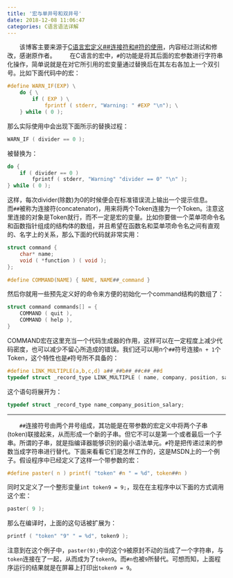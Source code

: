 ```yaml
---
title: '宏与单井号和双井号'
date: 2018-12-08 11:06:47
categories: C语言语法详解
---
```

&emsp;&emsp;该博客主要来源于[C语言宏定义##连接符和#符的使用](https://blog.csdn.net/dotphoenix/article/details/4345174)，内容经过测试和修改，感谢原作者。
&emsp;&emsp;在C语言的宏中，`#`的功能是将其后面的宏参数进行字符串化操作，简单说就是在对它所引用的宏变量通过替换后在其左右各加上一个双引号。比如下面代码中的宏：

``` c
#define WARN_IF(EXP) \
    do { \
        if ( EXP ) \
            fprintf ( stderr, "Warning: " #EXP "\n"); \
    } while ( 0 );
```

那么实际使用中会出现下面所示的替换过程：

``` c
WARN_IF ( divider == 0 );
```

被替换为：

``` c
do {
    if ( divider == 0 )
        fprintf ( stderr, "Warning" "divider == 0" "\n" );
} while ( 0 );
```

这样，每次divider(除数)为0的时候便会在标准错误流上输出一个提示信息。
&emsp;&emsp;而`##`被称为连接符(concatenator)，用来将两个Token连接为一个Token。注意这里连接的对象是Token就行，而不一定是宏的变量。比如你要做一个菜单项命令名和函数指针组成的结构体的数组，并且希望在函数名和菜单项命令名之间有直观的、名字上的关系，那么下面的代码就非常实用：

``` c
struct command {
    char* name;
    void ( *function ) ( void );
};
​
#define COMMAND(NAME) { NAME, NAME##_command }
```

然后你就用一些预先定义好的命令来方便的初始化一个command结构的数组了：

``` c
struct command commands[] = {
    COMMAND ( quit ),
    COMMAND ( help ),
}
```

COMMAND宏在这里充当一个代码生成器的作用，这样可以在一定程度上减少代码密度，也可以减少不留心所造成的错误。我们还可以用n个`##`符号连接`n + 1`个Token，这个特性也是`#`符号所不具备的：

``` c
#define LINK_MULTIPLE(a,b,c,d) a##_##b##_##c##_##d
typedef struct _record_type LINK_MULTIPLE ( name, company, position, salary );
```

这个语句将展开为：

``` c
typedef struct _record_type name_company_position_salary;
```

---
&emsp;&emsp;`##`连接符号由两个井号组成，其功能是在带参数的宏定义中将两个子串(token)联接起来，从而形成一个新的子串。但它不可以是第一个或者最后一个子串。所谓的子串，就是指编译器能够识别的最小语法单元。`#`符是把传递过来的参数当成字符串进行替代。下面来看看它们是怎样工作的，这是MSDN上的一个例子。假设程序中已经定义了这样一个带参数的宏：

``` c
#define paster( n ) printf( "token" #n " = %d", token##n )
```

同时又定义了一个整形变量`int token9 = 9;`，现在在主程序中以下面的方式调用这个宏：

``` c
paster( 9 );
```

那么在编译时，上面的这句话被扩展为：

``` c
printf ( "token" "9" " = %d", token9 );
```

注意到在这个例子中，`paster(9);`中的这个`9`被原封不动的当成了一个字符串，与`token`连接在了一起，从而成为了`token9`。而`#n`也被`9`所替代。可想而知，上面程序运行的结果就是在屏幕上打印出`token9 = 9`。